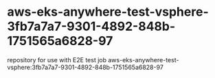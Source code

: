 # aws-eks-anywhere-test-vsphere-3fb7a7a7-9301-4892-848b-1751565a6828-97
repository for use with E2E test job aws-eks-anywhere-test-vsphere:3fb7a7a7-9301-4892-848b-1751565a6828-97
